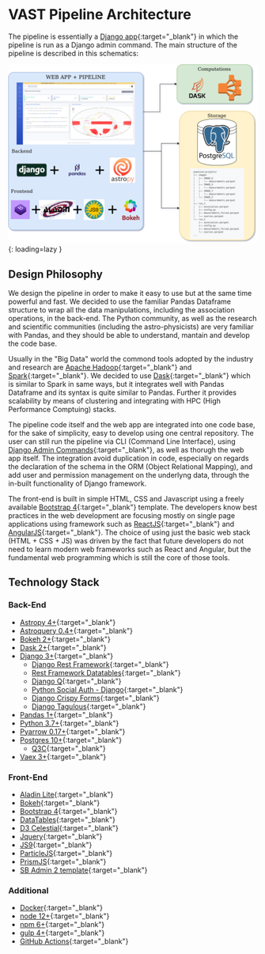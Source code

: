# VAST Pipeline Architecture

The pipeline is essentially a [Django app](https://www.djangoproject.com/){:target="_blank"} in which the pipeline is run as a Django admin command. The main structure of the pipeline is described in this schematics:

![!VAST Pipeline Stack](../img/vast_pipeline_architecture.png){: loading=lazy }

## Design Philosophy

We design the pipeline in order to make it easy to use but at the same time powerful and fast. We decided to use the familiar Pandas Dataframe structure to wrap all the data manipulations, including the association operations, in the back-end. The Python community, as well as the research and scientific communities (including the astro-physicists) are very familiar with Pandas, and they should be able to understand, mantain and develop the code base.

Usually in the "Big Data" world the commond tools adopted by the industry and research are [Apache Hadoop](https://hadoop.apache.org/){:target="_blank"} and [Spark](https://spark.apache.org/){:target="_blank"}. We decided to use [Dask](https://dask.org/){:target="_blank"} which is similar to Spark in same ways, but it integrates well with Pandas Dataframe and its syntax is quite similar to Pandas. Further it provides scalability by means of clustering and integrating with HPC (High Performance Comptuing) stacks.

The pipeline code itself and the web app are integrated into one code base, for the sake of simplicity, easy to develop using one central repository. The user can still run the pipeline via CLI (Command Line Interface), using [Django Admin Commands](https://docs.djangoproject.com/en/3.1/howto/custom-management-commands/){:target="_blank"}, as well as thorugh the web app itself. The integration avoid duplication in code, especially on regards the declaration of the schema in the ORM (Object Relational Mapping), and add user and permission management on the underlyng data, through the in-built functionality of Django framework.

The front-end is built in simple HTML, CSS and Javascript using a freely available [Bootstrap 4](https://getbootstrap.com/docs/4.0/getting-started/introduction/){:target="_blank"} template. The developers know best practices in the web development are focusing mostly on single page applications using framework such as [ReactJS](https://reactjs.org/){:target="_blank"} and [AngularJS](https://angular.io/){:target="_blank"}. The choice of using just the basic web stack (HTML + CSS + JS) was driven by the fact that future developers do not need to learn modern web frameworks such as React and Angular, but the fundamental web programming which is still the core of those tools.


## Technology Stack

### Back-End

* [Astropy 4+](https://www.astropy.org/){:target="_blank"}
* [Astroquery 0.4+](https://astroquery.readthedocs.io/en/latest/){:target="_blank"}
* [Bokeh 2+](https://docs.bokeh.org/en/latest/index.html){:target="_blank"}
* [Dask 2+](https://dask.org/){:target="_blank"}
* [Django 3+](https://www.djangoproject.com/){:target="_blank"}
  * [Django Rest Framework](https://www.django-rest-framework.org/){:target="_blank"}
  * [Rest Framework Datatables](https://django-rest-framework-datatables.readthedocs.io/en/latest/){:target="_blank"}
  * [Django Q](https://django-q.readthedocs.io/en/latest/){:target="_blank"}
  * [Python Social Auth - Django](https://github.com/python-social-auth/social-app-django){:target="_blank"}
  * [Django Crispy Forms](https://django-crispy-forms.readthedocs.io/en/latest/index.html){:target="_blank"}
  * [Django Tagulous](https://github.com/radiac/django-tagulous){:target="_blank"}
* [Pandas 1+](https://pandas.pydata.org/){:target="_blank"}
* [Python 3.7+](https://www.python.org/){:target="_blank"}
* [Pyarrow 0.17+](https://arrow.apache.org/docs/python/install.html){:target="_blank"}
* [Postgres 10+](https://www.postgresql.org/){:target="_blank"}
  * [Q3C](https://github.com/segasai/q3c){:target="_blank"}
* [Vaex 3+](https://vaex.readthedocs.io/en/latest/){:target="_blank"}

### Front-End

* [Aladin Lite](https://aladin.u-strasbg.fr/AladinLite/){:target="_blank"}
* [Bokeh](https://docs.bokeh.org/en/latest/index.html){:target="_blank"}
* [Bootstrap 4](https://getbootstrap.com/docs/4.0/getting-started/introduction/){:target="_blank"}
* [DataTables](https://datatables.net/){:target="_blank"}
* [D3 Celestial](https://github.com/ofrohn/d3-celestial){:target="_blank"}
* [Jquery](https://jquery.com/){:target="_blank"}
* [JS9](https://js9.si.edu/){:target="_blank"}
* [ParticleJS](https://vincentgarreau.com/particles.js/){:target="_blank"}
* [PrismJS](https://prismjs.com/){:target="_blank"}
* [SB Admin 2 template](https://github.com/StartBootstrap/startbootstrap-sb-admin-2){:target="_blank"}

### Additional

* [Docker](https://www.docker.com/){:target="_blank"}
* [node 12+](https://nodejs.org/en/){:target="_blank"}
* [npm 6+](https://www.npmjs.com/){:target="_blank"}
* [gulp 4+](https://gulpjs.com/){:target="_blank"}
* [GitHub Actions](https://github.com/features/actions){:target="_blank"}
